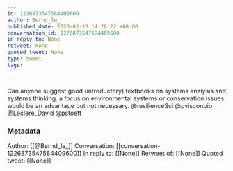 ```yaml
---
id: 1226873547584409600
author: Bernd_le_
published_date: 2020-02-10 14:20:22 +00:00
conversation_id: 1226873547584409600
in_reply_to: None
retweet: None
quoted_tweet: None
type: tweet
tags:

---
```


Can anyone suggest good (introductory) textbooks on systems analysis and systems thinking. a focus on environmental systems or conservation issues would be an advantage but not necessary. @resilienceSci @pvisconbio @Leclere_David @pstoett

### Metadata

Author: [[@Bernd_le_]]
Conversation: [[conversation-1226873547584409600]]
In reply to: [[None]]
Retweet of: [[None]]
Quoted tweet: [[None]]
